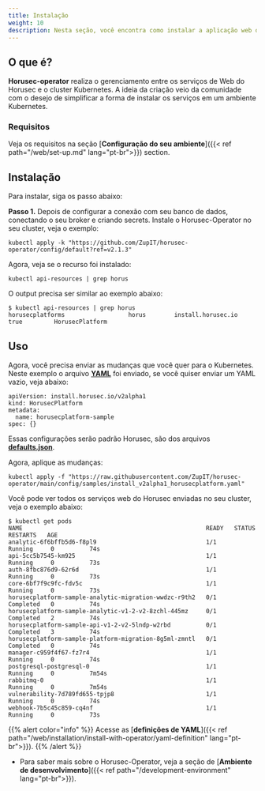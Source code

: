```yaml
---
title: Instalação
weight: 10
description: Nesta seção, você encontra como instalar a aplicação web do Horusec no seu ambiente usando Operator.
---
```


## **O que é?** 

**Horusec-operator** realiza o gerenciamento entre os serviços de Web do Horusec e o cluster Kubernetes. A ideia da criação veio da comunidade com o desejo de simplificar a forma de instalar os serviços em um ambiente Kubernetes.

### **Requisitos** 

Veja os requisitos na seção [**Configuração do seu ambiente**]({{< ref path="/web/set-up.md" lang="pt-br">}}) section.  


## **Instalação**
Para instalar, siga os passo abaixo:  
 
**Passo 1.** Depois de configurar a conexão com seu banco de dados, conectando o seu broker e criando secrets. Instale o Horusec-Operator no seu cluster, veja o exemplo:

```
kubectl apply -k "https://github.com/ZupIT/horusec-operator/config/default?ref=v2.1.3"
```

Agora, veja se o recurso foi instalado: 

```
kubectl api-resources | grep horus
```

O output precisa ser similar ao exemplo abaixo:

```
$ kubectl api-resources | grep horus                                                           
horusecplatforms                  horus        install.horusec.io             true         HorusecPlatform
```


## **Uso**

Agora, você precisa enviar as mudanças que você quer para o Kubernetes. Neste exemplo o arquivo [**YAML**](https://github.com/ZupIT/horusec-operator/blob/main/config/samples/install_v2alpha1_horusecplatform.yaml) foi enviado, se você quiser enviar um YAML vazio, veja abaixo: 

```
apiVersion: install.horusec.io/v2alpha1
kind: HorusecPlatform
metadata:
  name: horusecplatform-sample
spec: {}
```
Essas configurações serão padrão Horusec, são dos arquivos [**defaults.json**](https://github.com/ZupIT/horusec-operator/blob/main/defaults.json).

Agora, aplique as mudanças: 

```
kubectl apply -f "https://raw.githubusercontent.com/ZupIT/horusec-operator/main/config/samples/install_v2alpha1_horusecplatform.yaml"
```
Você pode ver todos os serviços web do Horusec enviadas no seu cluster, veja o exemplo abaixo: 

```
$ kubectl get pods
NAME                                                    READY   STATUS      RESTARTS   AGE
analytic-6f6bffb5d6-f8pl9                               1/1     Running     0          74s
api-5cc5b7545-km925                                     1/1     Running     0          73s
auth-8fbc876d9-62r6d                                    1/1     Running     0          73s
core-6bf7f9c9fc-fdv5c                                   1/1     Running     0          73s
horusecplatform-sample-analytic-migration-wwdzc-r9th2   0/1     Completed   0          74s
horusecplatform-sample-analytic-v1-2-v2-8zchl-445mz     0/1     Completed   2          74s
horusecplatform-sample-api-v1-2-v2-5lndp-w2rbd          0/1     Completed   3          74s
horusecplatform-sample-platform-migration-8g5ml-zmntl   0/1     Completed   0          74s
manager-c959f4f67-fz7r4                                 1/1     Running     0          74s
postgresql-postgresql-0                                 1/1     Running     0          7m54s
rabbitmq-0                                              1/1     Running     0          7m54s
vulnerability-7d789fd655-tpjp8                          1/1     Running     0          74s
webhook-7b5c45c859-cq4nf                                1/1     Running     0          73s
```
{{% alert color="info" %}}
Acesse as [**definições de YAML**]({{< ref path="/web/installation/install-with-operator/yaml-definition" lang="pt-br">}}). 
{{% /alert %}}

- Para saber mais sobre o Horusec-Operator, veja a seção de [**Ambiente de desenvolvimento**]({{< ref path="/development-environment" lang="pt-br">}}). 
